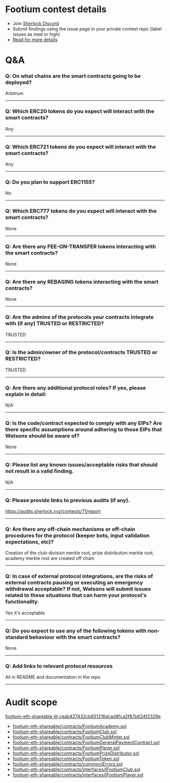 
# Footium contest details

- Join [Sherlock Discord](https://discord.gg/MABEWyASkp)
- Submit findings using the issue page in your private contest repo (label issues as med or high)
- [Read for more details](https://docs.sherlock.xyz/audits/watsons)

# Q&A

### Q: On what chains are the smart contracts going to be deployed?
Arbitrum
___

### Q: Which ERC20 tokens do you expect will interact with the smart contracts? 
Any
___

### Q: Which ERC721 tokens do you expect will interact with the smart contracts? 
Any
___

### Q: Do you plan to support ERC1155?
No
___

### Q: Which ERC777 tokens do you expect will interact with the smart contracts? 
None
___

### Q: Are there any FEE-ON-TRANSFER tokens interacting with the smart contracts?

None
___

### Q: Are there any REBASING tokens interacting with the smart contracts?

None
___

### Q: Are the admins of the protocols your contracts integrate with (if any) TRUSTED or RESTRICTED?
TRUSTED
___

### Q: Is the admin/owner of the protocol/contracts TRUSTED or RESTRICTED?
TRUSTED
___

### Q: Are there any additional protocol roles? If yes, please explain in detail:
N/A
___

### Q: Is the code/contract expected to comply with any EIPs? Are there specific assumptions around adhering to those EIPs that Watsons should be aware of?
None
___

### Q: Please list any known issues/acceptable risks that should not result in a valid finding.
N/A
___

### Q: Please provide links to previous audits (if any).
https://audits.sherlock.xyz/contests/71/report
___

### Q: Are there any off-chain mechanisms or off-chain procedures for the protocol (keeper bots, input validation expectations, etc)?
Creation of the club-division merkle root, prize distribution merkle root, academy merkle root are created off chain
___

### Q: In case of external protocol integrations, are the risks of external contracts pausing or executing an emergency withdrawal acceptable? If not, Watsons will submit issues related to these situations that can harm your protocol's functionality.
Yes it's acceptable
___

### Q: Do you expect to use any of the following tokens with non-standard behaviour with the smart contracts?
None
___

### Q: Add links to relevant protocol resources
All in README and documentation in the repo
___


# Audit scope


[footium-eth-shareable @ ceab427432cb651216dcad8fca2f87b624f2329e](https://github.com/logiclogue/footium-eth-shareable/tree/ceab427432cb651216dcad8fca2f87b624f2329e)
- [footium-eth-shareable/contracts/FootiumAcademy.sol](footium-eth-shareable/contracts/FootiumAcademy.sol)
- [footium-eth-shareable/contracts/FootiumClub.sol](footium-eth-shareable/contracts/FootiumClub.sol)
- [footium-eth-shareable/contracts/FootiumClubMinter.sol](footium-eth-shareable/contracts/FootiumClubMinter.sol)
- [footium-eth-shareable/contracts/FootiumGeneralPaymentContract.sol](footium-eth-shareable/contracts/FootiumGeneralPaymentContract.sol)
- [footium-eth-shareable/contracts/FootiumPlayer.sol](footium-eth-shareable/contracts/FootiumPlayer.sol)
- [footium-eth-shareable/contracts/FootiumPrizeDistributor.sol](footium-eth-shareable/contracts/FootiumPrizeDistributor.sol)
- [footium-eth-shareable/contracts/FootiumToken.sol](footium-eth-shareable/contracts/FootiumToken.sol)
- [footium-eth-shareable/contracts/common/Errors.sol](footium-eth-shareable/contracts/common/Errors.sol)
- [footium-eth-shareable/contracts/interfaces/IFootiumClub.sol](footium-eth-shareable/contracts/interfaces/IFootiumClub.sol)
- [footium-eth-shareable/contracts/interfaces/IFootiumPlayer.sol](footium-eth-shareable/contracts/interfaces/IFootiumPlayer.sol)

